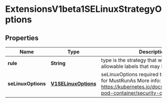 
# ExtensionsV1beta1SELinuxStrategyOptions

## Properties
Name | Type | Description | Notes
------------ | ------------- | ------------- | -------------
**rule** | **String** | type is the strategy that will dictate the allowable labels that may be set. | 
**seLinuxOptions** | [**V1SELinuxOptions**](V1SELinuxOptions.md) | seLinuxOptions required to run as; required for MustRunAs More info: https://kubernetes.io/docs/tasks/configure-pod-container/security-context/ |  [optional]



